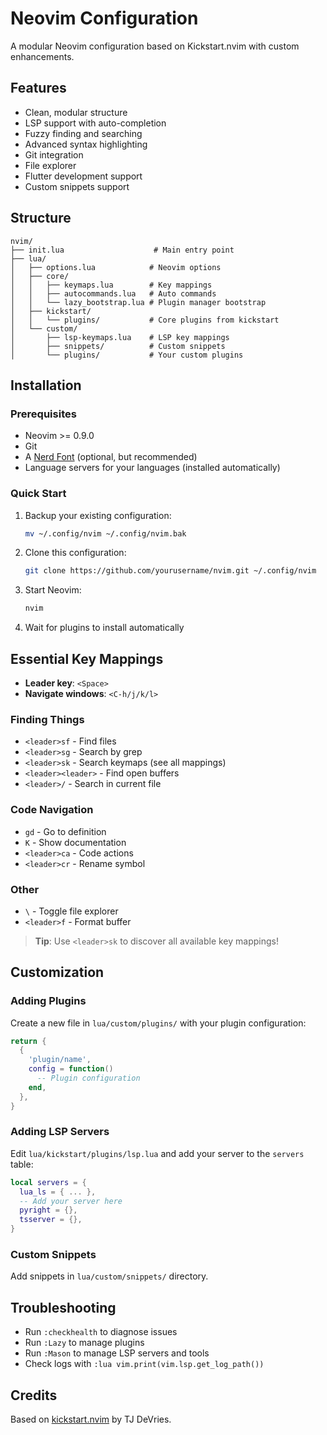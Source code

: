 # Neovim Configuration

A modular Neovim configuration based on Kickstart.nvim with custom enhancements.

## Features

* Clean, modular structure
* LSP support with auto-completion
* Fuzzy finding and searching
* Advanced syntax highlighting
* Git integration
* File explorer
* Flutter development support
* Custom snippets support

## Structure

```console
nvim/
├── init.lua                    # Main entry point
├── lua/
│   ├── options.lua            # Neovim options
│   ├── core/
│   │   ├── keymaps.lua        # Key mappings
│   │   ├── autocommands.lua   # Auto commands
│   │   └── lazy_bootstrap.lua # Plugin manager bootstrap
│   ├── kickstart/
│   │   └── plugins/           # Core plugins from kickstart
│   └── custom/
│       ├── lsp-keymaps.lua    # LSP key mappings
│       ├── snippets/          # Custom snippets
│       └── plugins/           # Your custom plugins
```

## Installation

### Prerequisites

* Neovim >= 0.9.0
* Git
* A [Nerd Font](https://www.nerdfonts.com/) (optional, but recommended)
* Language servers for your languages (installed automatically)

### Quick Start

1. Backup your existing configuration:

   ```bash
   mv ~/.config/nvim ~/.config/nvim.bak
   ```

2. Clone this configuration:

   ```bash
   git clone https://github.com/yourusername/nvim.git ~/.config/nvim
   ```

3. Start Neovim:

   ```bash
   nvim
   ```

4. Wait for plugins to install automatically

## Essential Key Mappings

* **Leader key**: `<Space>`
* **Navigate windows**: `<C-h/j/k/l>`

### Finding Things

* `<leader>sf` - Find files
* `<leader>sg` - Search by grep
* `<leader>sk` - Search keymaps (see all mappings)
* `<leader><leader>` - Find open buffers
* `<leader>/` - Search in current file

### Code Navigation

* `gd` - Go to definition
* `K` - Show documentation
* `<leader>ca` - Code actions
* `<leader>cr` - Rename symbol

### Other

* `\` - Toggle file explorer
* `<leader>f` - Format buffer

> **Tip**: Use `<leader>sk` to discover all available key mappings!

## Customization

### Adding Plugins

Create a new file in `lua/custom/plugins/` with your plugin configuration:

```lua
return {
  {
    'plugin/name',
    config = function()
      -- Plugin configuration
    end,
  },
}
```

### Adding LSP Servers

Edit `lua/kickstart/plugins/lsp.lua` and add your server to the `servers` table:

```lua
local servers = {
  lua_ls = { ... },
  -- Add your server here
  pyright = {},
  tsserver = {},
}
```

### Custom Snippets

Add snippets in `lua/custom/snippets/` directory.

## Troubleshooting

* Run `:checkhealth` to diagnose issues
* Run `:Lazy` to manage plugins
* Run `:Mason` to manage LSP servers and tools
* Check logs with `:lua vim.print(vim.lsp.get_log_path())`

## Credits

Based on [kickstart.nvim](https://github.com/nvim-lua/kickstart.nvim) by TJ DeVries.
